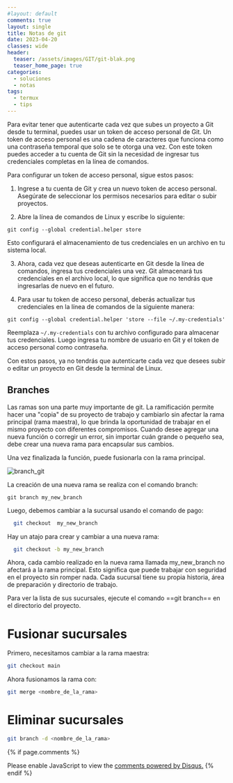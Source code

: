 ```yaml
---
#layout: default
comments: true
layout: single
title: Notas de git 
date: 2023-04-20
classes: wide
header:
  teaser: /assets/images/GIT/git-blak.png
  teaser_home_page: true
categories:
  - soluciones 
  - notas 
tags:
  - termux
  - tips
---
```



Para evitar tener que autenticarte cada vez que subes un proyecto a Git desde tu terminal, puedes usar un token de acceso personal de Git. Un token de acceso personal es una cadena de caracteres que funciona como una contraseña temporal que solo se te otorga una vez. Con este token puedes acceder a tu cuenta de Git sin la necesidad de ingresar tus credenciales completas en la línea de comandos.

Para configurar un token de acceso personal, sigue estos pasos:

1. Ingrese a tu cuenta de Git y crea un nuevo token de acceso personal. Asegúrate de seleccionar los permisos necesarios para editar o subir proyectos.

2. Abre la línea de comandos de Linux y escribe lo siguiente:
```
git config --global credential.helper store
```

Esto configurará el almacenamiento de tus credenciales en un archivo en tu sistema local.

3. Ahora, cada vez que deseas autenticarte en Git desde la línea de comandos, ingresa tus credenciales una vez. Git almacenará tus credenciales en el archivo local, lo que significa que no tendrás que ingresarlas de nuevo en el futuro.

4. Para usar tu token de acceso personal, deberás actualizar tus credenciales en la línea de comandos de la siguiente manera:
```
git config --global credential.helper 'store --file ~/.my-credentials'
```

Reemplaza `~/.my-credentials` con tu archivo configurado para almacenar tus credenciales. Luego ingresa tu nombre de usuario en Git y el token de acceso personal como contraseña.

Con estos pasos, ya no tendrás que autenticarte cada vez que desees subir o editar un proyecto en Git desde la terminal de Linux.



## Branches

 Las ramas son una parte muy importante de git.
 La ramificación permite hacer una "copia" de su proyecto de trabajo y cambiarlo sin afectar la rama principal (rama maestra), lo que brinda la oportunidad de trabajar en el mismo proyecto con diferentes compromisos.
 Cuando desee agregar una nueva función o corregir un error, sin importar cuán grande o pequeño sea, debe crear una nueva rama para encapsular sus cambios.

 Una vez finalizada la función, puede fusionarla con la rama principal.

![branch_git]("/assets/images/GIT/branch_git.png")

La creación de una nueva rama se realiza con el comando branch:
```
git branch my_new_branch
``` 

Luego, debemos cambiar a la sucursal usando el comando de pago:
```bash
  git checkout  my_new_branch
```
Hay un atajo para crear y cambiar a una nueva rama:
```bash
  git checkout -b my_new_branch
```
Ahora, cada cambio realizado en la nueva rama llamada my_new_branch no afectará a la rama principal.
 Esto significa que puede trabajar con seguridad en el proyecto sin romper nada.  Cada sucursal tiene su propia historia, área de preparación y directorio de trabajo.
 
Para ver la lista de sus sucursales, ejecute el comando ==git branch== en el directorio del proyecto.

# Fusionar sucursales

Primero, necesitamos cambiar a la rama maestra:

```bash
git checkout main
```
Ahora fusionamos la rama con:

```bash
git merge <nombre_de_la_rama>
```

# Eliminar sucursales

```bash
git branch -d <nombre_de_la_rama>
```



{% if page.comments %}
<div id="disqus_thread"></div>
<script>
    (function() { // DON'T EDIT BELOW THIS LINE
    var d = document, s = d.createElement('script');
    s.src = 'https://blok-termux.disqus.com/embed.js';
    s.setAttribute('data-timestamp', +new Date());
    (d.head || d.body).appendChild(s);
    })();
</script>
<noscript>Please enable JavaScript to view the <a href="https://disqus.com/?ref_noscript">comments powered by Disqus.</a></noscript>
{% endif %}


